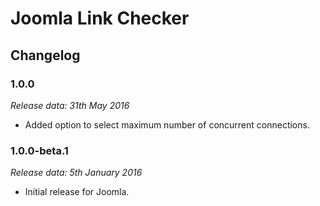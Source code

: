 # Joomla Link Checker

## Changelog

### 1.0.0
*Release data: 31th May 2016*
- Added option to select maximum number of concurrent connections.

### 1.0.0-beta.1
*Release data: 5th January 2016*
- Initial release for Joomla.
